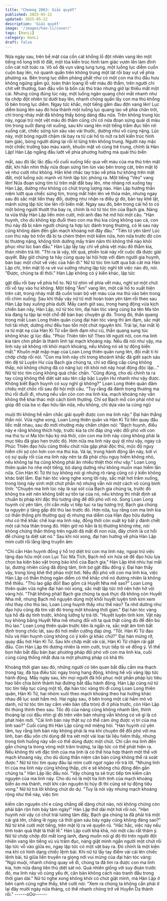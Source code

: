 ```yaml
---
title: "Chương 2063: Giải quyết"
published: 2025-05-22
updated: 2025-05-22
description: 'Giải quyết'
image: '/images/han-li/cover/'
tags: [HanLi]
category: HanLi
draft: false
---
```


Nửa ngày sau, trên bề mặt của cồn cát khổng lồ đột nhiên vang
lên một tiếng nổ long trời lở đất, một tòa kiến trúc hình tam giác
vươn lên làm đỉnh cồn cát nứt toác ra. Vô số đá vụn văng lung
tung, một luồng lục diễm cuồn cuộn bay lên, nó quanh quẩn trên
không trung một lát rồi bay vụt về phía phương xa.
Bên trong lục diễm phảng phất như có một con ma thú đầu hưu
không ngừng gầm gừ, toàn thân loang lỗ vết máu đỏ thẫm, trên
người chi chít vết thương, ban đầu vốn là bốn cái thú trảo nhưng
giờ lại thiếu mất một cái. Nhưng cũng đúng lúc này, một luồng
ngân quang chói mắt nhanh như tia chớp đột nhiên từ dưới bay
lên, nhanh chóng quấn lấy con ma thú khổng lồ bên trong lục
diễm.
Ngay tức khắc, một tiếng gầm đau đớn vang lên!
Lục diễm bùng lên sau đó hóa thành một luồng lục quang lao về
phía chân trời, chỉ trong nháy mắt đã không thấy bóng dáng đâu
nữa.
Trên không trung lúc này, ngoại trừ một vệt máu đỏ thẫm cũng chỉ
có nửa đoạn sừng quái dị màu tím trong suốt đang rơi xuống, sau
khi vang lên một tiếng trầm đục liền rơi xuống cát, chiếc sừng lún
sâu vào vài thước, dường như vô cùng nặng.
Lúc này, một bóng người chậm rãi bay ra từ cái hố to nứt ra bởi
kiến trúc hình tam giác, bóng người dừng lại rồi lơ lửng trên
không trung.
Người này mặc một chiếc trường bào màu xanh, khuôn mặt vô
cùng trẻ trung, chính là Hàn Lập!
Hàn Lập ngẩng đầu lướt về phía phương hướng mà quái thú biến

mất, sau đó lắc lắc đầu rồi cuối xuống liếc qua vết máu của ma
thú trên mặt đất, khi hắn nhìn thấy nửa đoạn sừng tím lún vào
bên trong cát, trên mặt lộ vẻ như cười như không.
Hắn khẽ nhấc tay trảo về phía hư không trên mặt đất, một luồng
sức mạnh vô hình lập tức phóng ra.
Một tiếng "Vèo" vang lên! Nửa đoạn sừng tím từ trên mặt đất bay
lên, nhẹ nhàng rơi xuống tay Hàn Lập, dường như không có chút
trọng lượng nào.
Hàn Lập hướng thần niệm lướt qua chiếc sừng tím, trong mắt
hiện lên vẻ thỏa mãn, nhưng ngay sau đó sắc mặt liền thay đổi,
dường như nhận ra điều gì đó, bàn tay khẽ lật, mảnh sừng lập
tức lóe lên rồi biến mất.
Ngay sau đó, bên trong cái hố to có một bóng người thướt tha
bay ra, chính là nữ tử tóc tím của Bạch gia.
Nàng ta vừa thấy Hàn Lập liền mỉm cười, môi anh đào hé mở hỏi
một câu.
"Hàn huynh, cho dù không kịp đuổi theo con ma thú kia cũng
không sao cả, con thú này đã bị năm người chúng ta hợp lực
đánh trọng thương, có lẽ sau này cũng không dám đến gần mạch
khoáng nơi đây đâu."
"Tiên tử yên tâm! Lúc con thú này bỏ trốn đã bị ta chém thêm một
kiếm nữa, hơn nữa trước đó còn bị thương nặng, không tĩnh
dưỡng mấy trăm năm thì không thể nào khôi phục như lúc ban
đầu." Hàn Lập lấy tay chỉ về phía vệt máu đỏ thẫm kia, thản nhiên
trả lời.
"Thì ra là vậy, tốt quá, phiền toái này rốt cuộc đã được giải quyết.
Bây giờ chúng ta hãy cùng quay lại hội hợp với đám người gia
huynh, bàn bạc một chút về việc của hắn đi." Nữ tử tóc tím lướt
qua bãi cát mà Hàn Lập chỉ, trên mặt lộ ra vẻ vui sướng nhưng
lập tức nghĩ tới việc nào đó, nói.
"Được, chúng ta đi thôi." Hàn Lập không có ý kiến khác, lập tức

gật đầu rồi bay về phía hố to.
Nữ tử nhìn về phía vết máu, nghĩ sơ một chút rồi vỗ tay vào hư
không. Một tiếng "Ầm" vang lên, một cái hố to xuất hiện trên cát,
trong nháy mắt đã cuốn toàn bộ vệt máu của ma thú vào bên
trong rồi chìm xuống.
Sau khi thấy vậy nữ tử mới hoàn toàn yên tâm rồi theo sau Hàn
Lập bay xuống phía dưới. Mấy canh giờ sau, trong hang động
vừa kịch chiến ban nãy, Hàn Lập, nữ tử tóc tím, đại hán tóc vàng
cùng ba tên Ma tôn kia đang tụ tập lại một chỗ để bàn bạc chuyện
gì đó.
Trong đó, thần quang trong mắt Loan Long thiên quân cùng đại
hán tóc vàng thì ảm đạm, sắc mặt hơi tái nhợt, dường như đều
hao tổn một chút nguyên khí.
Trái lại, hai mắt lộ ra từ mặt nạ của Hàn Kì Tử vẫn lãnh đạm như
cũ, thần quang sung túc không khác gì lúc đầu.
"Phúc Thiên tiên tử! Theo lời ngươi nói, con ma linh kia tám chín
phần là thành linh tại mạch khoáng này. Nếu đã nói như vậy, ma
linh này sẽ không rời khỏi mạch khoáng, nếu không nó sẽ tự động
biến mất." Khuôn mặt mập mạp của Loan Long thiên quân rung
lên, đôi mắt ti hí chớp chớp rồi nói.
"Con ma linh này chỉ trong khoảnh khắc đã giết sạch sáu tên đệ
tử Luyện Hư của Bạch gia chúng ta, chỉ sợ đẳng cấp cũng không
thấp, nói không chừng đã có năng lực rời khỏi nơi này hoạt động
độc lập..." Nữ tử tóc tím cũng không quá chắc chắn.
"Cũng đúng, cho dù chính ta ra tay cũng không thể diệt sát sáu
tên cấp bậc Luyện Hư nhanh như vậy được. Không biết Bạch
huynh có suy nghĩ gì không?" Loan Long thiên quân đăm chiêu
một chốc rồi sau đó hỏi một câu.
"Tuy rằng đã đánh trọng thương ma thú rồi đuổi đi, nhưng nếu vẫn
còn con ma linh kia, mạch khoáng này vẫn không thể khai thác
một cách bình thường. Chỉ sợ Bạch mỗ còn phải nhờ sự giúp đỡ
của ba vị đạo hữu lần nữa, nếu không, chỉ dựa vào ta cũng ngũ

muội thì không hề nắm chắc giải quyết được con ma linh này." Đại
hán thẳng thắn nói.
Vừa nghe xong, Loan Long thiên quân và Hàn Kì Tử liền quay
đầu liếc mắt nhau, sau đó mới nhướng mày chầm chậm nói:
"Bạch huynh, điều này e rằng không thích hợp, trước kia ta chỉ
đáp ứng việc đối phó với con ma thú tu vi Ma tôn hậu kỳ mà thôi,
còn con ma linh này cũng không phải là mục tiêu đã giao hẹn
trước đó. Hơn nữa ma linh này quỷ dị như vậy, ngay cả Phúc
Thiên đạo hữu cũng thiếu chút nữa gặp phải độc thủ, mức độ
nguy hiểm chỉ sợ còn hơn con ma thú kia. Vả lại, trong hành động
lần này, bởi vì có sự quấy rối của ma linh này nên ta đã phải chịu
nguy hiểm không nhỏ, nếu không tại hạ cũng không phải ăn nhiều
thiệt thòi như vậy."
Loan Long thiên quân ho nhẹ một tiếng, bộ dạng dường như
không muốn mạo hiểm lần nữa.
Còn Hàn Kì Tử thì tuy không nói gì nhưng rõ ràng cũng có ý kiến
không khác biệt lắm.
Đại hán tóc vàng nghe xong lời này, sắc mặt hơi trầm xuống,
trong lòng nảy sinh một chút phẫn nộ nhưng vẫn nói một cách vô
cùng bình tĩnh:
"Chuyện ma linh lúc này là sai sót của Bạch gia chúng ta, trước
đó không tra xét nên không biết sự tồn tại của nó, nếu không thì
nhất định sẽ chuẩn bị pháp khí đặc thù tương ứng để đối phó với
nó. Song Loan Long huynh cứ yên tâm, chỉ cần mấy vị tiếp tục ra
tay tương trợ, Bạch gia chúng ta nguyện ý tăng gấp đôi thù lao
trước đó. Hơn nữa, tuy rằng con ma linh kia có thần thông phi
thường quỷ dị nhưng ma diễm của Hàn đạo hữu dường như có
thể khắc chế loại ma linh này, đồng thời còn xuất kỳ bất ý đánh
chết một cái hóa thân trong đó. Hiện giờ nó hẳn là bị thương
không nhẹ, nói không chừng thần thông trên người đã mất đi non
nửa, đây chính là cơ hổi để chúng ta diệt sát nó."
Sau khi nói xong, đại hán hướng về phía Hàn Lập mỉm cười rồi
lẳng lặng truyền âm:

"Chỉ cần Hàn huynh đồng ý hỗ trợ diệt trừ con ma linh này, ngoại
trừ việc tặng đạo hữu một con Lục Túc Ma Tích, Bạch mỗ xin hứa
sẽ để đạo hữu lựa chọn ba kiện bảo vật trong bảo khố của Bạch
gia."
Hàn Lập khẽ nhíu hai mắt lại, đương nhiên cũng đã động tâm,
tỉnh bơ gật đầu đồng ý.
Đại hán thấy vậy, trong lòng khẽ thở phào một hơi.
Nếu đối phó với con ma linh kia, việc Hàn Lập có thần thông ngân
diễm có thể khắc chế nó đương nhiên là không thể thiếu.
"Thù lao gấp đôi! Bao gồm cả Huyết Nha mễ sao?" Loan Long
thiên quân vừa nghe đại hán nói xong, sắc mặt lập tức trở nên
hớn hở vội vàng hỏi.
"Thật không phải! Bạch gia chúng ta quả thực đã không còn
Huyết Nha mễ, nhưng Bạch mỗ nguyện dùng một khối huyết
luyện tinh kim xem như thay cho thù lao, Loan Long huynh thấy
như thế nào? Ta nhớ dường như đạo hữu cũng đã tìm vật đó
trong một khoảng thời gian." Đại hán tóc vàng tựa hồ đã dự tính
trước, không lưỡng lự trả lời.
"Huyết luyện tinh kim. Vật này tuy không bằng Huyết Nha mễ
nhưng đối với ta quả thật cũng đủ để đền bù thù lao." Loan Long
thiên quân trước tiên là ngẩn ra, sắc mặt âm tình bất định trong
chốc lát, sau đó hơi miễn cưỡng đáp ứng.
"Tốt. Hàn Kì Tử đạo hữu và Hàn huynh cũng không có ý kiến gì
khác chứ?" Đại hán mừng rỡ, quay đầu hơi Hàn Kì Tử.
Sau khi chớp mắt vài cái, Hàn Kì Tử chậm rãi gật đầu. Còn Hàn
Lập thì đương nhiên là mỉm cười, trực tiếp tỏ vẻ đồng ý.
Vì thế bọn hắn bắt đầu bàn bạc phương pháp đối phó với con ma
linh kia, cuối cùng cũng thống nhất đưa ra một phương pháp có
khả thi.

Khoảng thời gian sau đó, những người có liên quan bắt đầu cầm
ma thạch trong tay, đả tọa điều tức ngay trong hang động, không
hề vội vàng lập tức hành động. Mấy ngày sau, khi mọi người đã
hồi phục một phần pháp lực tiêu hao liền chia binh thành hai
đường bắt đầu hành động.
Hàn Lập cũng nữ tử tóc tím tiếp tục cùng một tổ, đại hán tóc vàng
thì đi cùng Loan Long thiên quân, Hàn Kì Tử, hai nhóm xuôi theo
mạch khoáng theo hai hướng khác nhau để lục soát hầm mỏ.
Hai ngày sau, ở bên trong một cái hầm mỏ vô danh, nữ tử tóc tím
tay cầm viên bàn (đĩa tròn) đi ở phía trước, còn Hàn Lập thì thủng
thỉnh theo sau.
Tốc độ của nàng cũng không nhanh lắm, thỉnh thoảng lại cúi đầu
nhìn gì đó trên viên bàn nhưng vẫn không có vẻ gì là có phát hiện
mới.
"Cái linh bàn này thật sự có thể cảm ứng được vị trí của ma linh
sao?" Cuối cùng thì Hàn Lập cũng mở miệng hỏi.
"Hàn huynh cứ yên tâm, tuy rằng linh bàn này không phải là ma
khí chuyên để đối phó với ma linh, ban đầu vốn chỉ dùng để tra
xét một vài loại tài liệu hiếm thấy, nhưng trong tình huống này vẫn
có thể dùng được một chút. Chỉ cần ma linh đến gần chúng ta
trong vòng một trăm trượng, ta lập tức có thể phát hiện ra. Nếu
không thì với đặc tính của ma linh là có thể hòa hợp thành một thể
với mạch khoáng này, cho dù dùng thần niệm căn bản cũng
không thể rà soát được." Nữ tử tóc tím quay đâu lại mỉm cười
ngọt ngào rồi trả lời.
"Nhưng linh trí của ma linh này cũng không thấp, chỉ e sẽ không
chủ động đến gần chúng ta." Hàn Lập lắc đầu nói.
"Vậy chúng ta sẽ trực tiếp tìm kiếm căn nguyên của ma linh này.
Cho dù nó là một tia linh tính của mạch khoáng biến ảo mà thành,
một khi căn nguyên bị hủy đi thì cũng sẽ tự động tiêu vong." Nữ
tử trả lời không chút do dự.
"Tuy là nói vậy nhưng mạch khoáng rộng như thế này, việc tìm

kiếm căn nguyên chỉ e cũng chẳng dễ dàng chút nào, nói không
chừng còn phải bận rộn hơn bảy tám ngày!" Hàn Lập thở dài một
hơi rồi nói.
"Hàn huynh nói vậy có chút trái lương tâm đấy, Bạch gia chúng ta
đã phải trả một cái giá lớn, chẳng lẽ ngay cả thời gian sáu bảy
ngày cũng không đáng sao?" Nữ tử khẽ cười một tiếng, trên mặt
lộ ra vẻ quyến rũ.
"Hắc hắc, việc này nếu tính toán quả thật là thất lễ." Hàn Lập cười
khà khà, nói một câu rất thâm ý.
Nữ tử chớp chớp đôi mắt long lanh, đang muốn nói gì đó thì trên
người đột nhiên vang lên tiếng vù vù trầm đục, nàng giật mình
ngẩn người một chút rồi lập tức vỗ vào giữa eo, ngay lập tức có
một vật bay ra.
Đó chính là một kiện ma khí có hình dạng chiếc lệnh bài.
Khi nữ tử lấy tay điểm vài cái lên chiếc lệnh bài, từ giữa liền
truyền ra giọng nới vui mừng của đại hán tóc vàng:
"Ngũ muội, nhanh chóng quay về đi, chúng ta đã tìm ra được con
ma linh kia, hơn nữa đang liên thủ diệt sát nó. Quả nhiên giống
với suy đoán trước đó, ma linh này vô cùng yếu ớt, căn bản không
cách nào tranh đấu trong thời gian dài."
Nữ tử nghe xong không khỏi có chút giật mình, mà Hàn Lập ở
bên cạnh cũng nghe thấy, khẽ cười nói:
"Xem ra chúng ta không cần phải ở lại đây mười ngày nửa tháng,
có thể nhanh chóng trở về Huyễn Dạ thành rồi."
------oOo------
